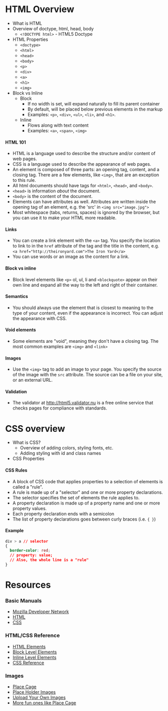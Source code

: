 # HTML Overview

  * What is HTML
  * Overview of doctype, html, head, body
    * `<!DOCTYPE html>` - HTML5 Doctype
  * HTML Properties
    - `<doctype>`
    - `<html>`
    - `<head>`
    - `<body>`
    - `<p>`
    - `<div>`
    - `<a>`
    - `<h1>`
    - `<img>`
  * Block vs Inline
    * Block
        * If no width is set, will expand naturally to fill its parent container
        * By default, will be placed below previous elements in the markup
        * Examples:  `<p>`, `<div>`, `<ul>`, `<li>`, and `<h1>`.
    * Inline
        * Flows along with text content
        * Examples:  `<a>`, `<span>`, `<img>`

#### HTML 101
- HTML is a language used to describe the structure and/or content of web pages.
- CSS is a language used to describe the appearance of web pages.
- An element is composed of three parts: an opening tag, content, and a closing
  tag. There are a few elements, like `<img>`, that are an exception to this rule.
- All html documents should have tags for `<html>`, `<head>`, and `<body>`.
- `<head>` is information *about* the document.
- `<body>` is the content of the document.
- Elements can have attributes as well. Attributes are written inside the
  opening tag of an element, e.g. the 'src' in `<img src="image.jpg">`
- Most whitespace (tabs, returns, spaces) is ignored by the browser, but you can
  use it to make your HTML more readable.

#### Links
- You can create a link element with the `<a>` tag. You specify the location to
  link to in the `href` attribute of the tag and the title in the content, e.g.
  `<a href="http://theironyard.com">The Iron Yard</a>`
- You can use words or an image as the content for a link.

#### Block vs inline
- Block level elements like `<p>` ol, ul, li and `<blockquote>` appear on their
  own line and expand all the way to the left and right of their container.

#### Semantics
- You should always use the element that is closest to meaning to the type of
  your content, even if the appearance is incorrect. You can adjust the
  appearance with CSS.

#### Void elements
- Some elements are "void", meaning they don't have a closing tag. The most
  common examples are `<img>` and `<link>`

#### Images
- Use the `<img>` tag to add an image to your page. You specify the source of
  the image with the `src` attribute. The source can be a file on your site, or
  an external URL.

#### Validation
- The validator at http://html5.validator.nu is a free online service that
  checks pages for compliance with standards.


# CSS overview


  * What is CSS?
    * Overview of adding colors, styling fonts, etc.
    * Adding styling with id and class names
  * CSS Properties


#### CSS Rules

- A block of CSS code that applies properties to a selection of elements is
  called a "rule".
- A rule is made up of a "selector" and one or more property declarations.
- The selector specifies the set of elements the rule applies to.
- A property declaration is made up of a property name and one or more property
  values.
- Each property declaration ends with a semicolon
- The list of property declarations goes between curly braces (i.e. `{ }`)

#### Example

```css
div > a // selector
{
  border-color: red;
  // property: value;
  // Also, the whole line is a "rule"
}
```

# Resources

### Basic Manuals

* [Mozilla Developer Network](https://developer.mozilla.org/en-US/)
* [HTML](https://developer.mozilla.org/en-US/docs/Web/HTML)
* [CSS](https://developer.mozilla.org/en-US/docs/Web/CSS)


### HTML/CSS Reference

* [HTML Elements](https://developer.mozilla.org/en-US/docs/Web/HTML/Element)
* [Block Level Elements](https://developer.mozilla.org/en-US/docs/Web/HTML/Block-level_elements)
* [Inline Level Elements](https://developer.mozilla.org/en-US/docs/Web/HTML/Inline_elemente)
* [CSS Reference](https://developer.mozilla.org/en-US/docs/Web/CSS/Reference)

### Images

* [Place Cage](http://www.placecage.com/)
* [Place Holder Images](http://placehold.it/)
* [Upload Your Own Images](http://imgur.com/)
* [More fun ones like Place Cage](http://www.hanselman.com/blog/TheInternetsBestPlaceholderImageSitesForWebDevelopment.aspx)